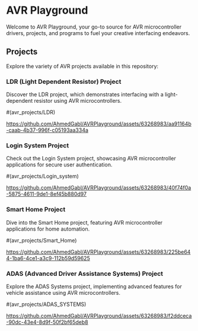 # AVR Playground

Welcome to AVR Playground, your go-to source for AVR microcontroller drivers, projects, and programs to fuel your creative interfacing endeavors.

## Projects

Explore the variety of AVR projects available in this repository:

### LDR (Light Dependent Resistor) Project

Discover the LDR project, which demonstrates interfacing with a light-dependent resistor using AVR microcontrollers.

#(avr_projects/LDR)


https://github.com/AhmedGabl/AVRPlayground/assets/63268983/aa91164b-caab-4b37-996f-c05193aa334a


### Login System Project

Check out the Login System project, showcasing AVR microcontroller applications for secure user authentication.

#(avr_projects/Login_system)

https://github.com/AhmedGabl/AVRPlayground/assets/63268983/40f74f0a-5875-4611-9de1-8ef45b880d97


### Smart Home Project

Dive into the Smart Home project, featuring AVR microcontroller applications for home automation.

#(avr_projects/Smart_Home)

https://github.com/AhmedGabl/AVRPlayground/assets/63268983/225be644-1ba6-4ce1-a3c9-112b59d59625



### ADAS (Advanced Driver Assistance Systems) Project

Explore the ADAS Systems project, implementing advanced features for vehicle assistance using AVR microcontrollers.

#(avr_projects/ADAS_SYSTEMS)

https://github.com/AhmedGabl/AVRPlayground/assets/63268983/f2ddceca-90dc-43e4-8d9f-50f2bf65deb8
